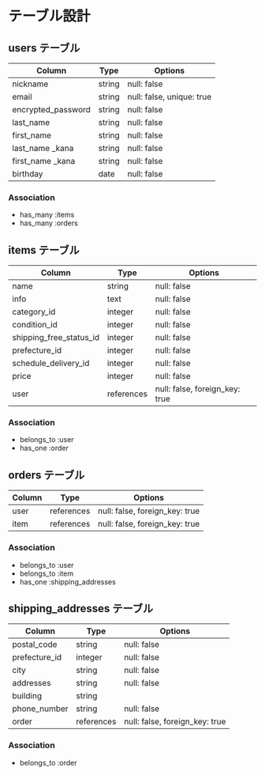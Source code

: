 # テーブル設計

## users テーブル

| Column             | Type    | Options     |
| ------------------ | ------- | ----------- |
| nickname           | string  | null: false |
| email              | string  | null: false, unique: true |
| encrypted_password | string  | null: false |
| last_name          | string  | null: false |
| first_name         | string  | null: false |
| last_name _kana    | string  | null: false |
| first_name _kana   | string  | null: false |
| birthday           | date    | null: false |


### Association

- has_many :items 
- has_many :orders

## items テーブル

| Column                  | Type       | Options     |
| ------------------------| ---------- | ----------- |
| name                    | string     | null: false |
| info                    | text       | null: false |
| category_id             | integer    | null: false |
| condition_id            | integer    | null: false |
| shipping_free_status_id | integer    | null: false |
| prefecture_id           | integer    | null: false |
| schedule_delivery_id    | integer    | null: false |
| price                   | integer    | null: false |
| user                    | references | null: false, foreign_key: true |

### Association

- belongs_to :user
- has_one :order

## orders テーブル

| Column | Type       | Options                        |
| ------ | ---------- | ------------------------------ |
| user   | references | null: false, foreign_key: true |
| item   | references | null: false, foreign_key: true |

### Association

- belongs_to :user
- belongs_to :item
- has_one :shipping_addresses


## shipping_addresses テーブル

| Column       | Type       | Options     |
| ------------ | ---------- | ----------- |
| postal_code  | string     | null: false |
| prefecture_id| integer    | null: false |
| city         | string     | null: false |
| addresses    | string     | null: false |
| building     | string     |
| phone_number | string     | null: false |
| order        | references | null: false, foreign_key: true |

### Association

- belongs_to :order